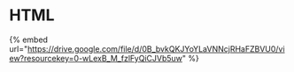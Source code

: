 # HTML

{% embed url="https://drive.google.com/file/d/0B_bvkQKJYoYLaVNNcjRHaFZBVU0/view?resourcekey=0-wLexB_M_fzlFyQiCJVb5uw" %}
